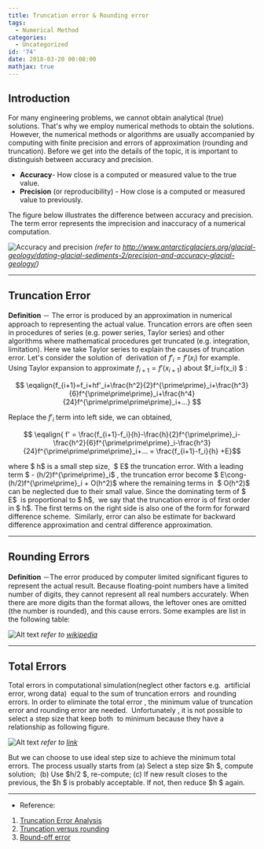 ```yaml
---
title: Truncation error & Rounding error
tags:
  - Numerical Method
categories: 
  - Uncategorized
id: '74'
date: 2018-03-20 00:08:00
mathjax: true
---
```


Introduction
------------

For many engineering problems, we cannot obtain analytical (true) solutions. That's why we employ numerical methods to obtain the solutions.  However, the numerical methods or algorithms are usually accompanied by computing with finite precision and errors of approximation (rounding and truncation). Before we get into the details of the topic, it is important to distinguish between accuracy and precision.
<!-- more -->

* **Accuracy**\- How close is a computed or measured value to the true value.
* **Precision** (or reproducibility) - How close is a computed or measured value to previously.

The figure below illustrates the difference between accuracy and precision.  The term error represents the imprecision and inaccuracy of a numerical computation.

![Accuracy and precision](http://cdn.antarcticglaciers.org/wp-content/uploads/2013/11/precision_accuracy.png)
*(refer to http://www.antarcticglaciers.org/glacial-geology/dating-glacial-sediments-2/precision-and-accuracy-glacial-geology/)*

* * *

Truncation Error
----------------

**Definition** － The error is produced by an approximation in numerical approach to representing the actual value. Truncation errors are often seen in procedures of series (e.g. power series, Taylor series) and other algorithms where mathematical procedures get truncated (e.g. integration, limitation). Here we take Taylor series to explain the causes of truncation error. Let's consider the solution of  derivation of $f'_i=f'(x_i)$ for example. Using Taylor expansion to approximate $f_{i+1}=f'(x_{i+1})$ about $f_i=f(x_i) $ :

$$
\eqalign{f_{i+1}=f_i+hf'_i+\frac{h^2}{2}f^{\prime\prime}_i+\frac{h^3}{6}f^{\prime\prime\prime}_i+\frac{h^4}{24}f^{\prime\prime\prime\prime}_i+...}
$$

Replace the $f'_i$ term into left side, we can obtained,

$$
\eqalign{ f' = \frac{f_{i+1}-f_i}{h}-\frac{h}{2}f^{\prime\prime}_i-\frac{h^2}{6}f^{\prime\prime\prime}_i-\frac{h^3}{24}f^{\prime\prime\prime\prime}_i+... = \frac{f_{i+1}-f_i}{h} +E}$$

where $ h$ is a small step size,  $ E$ the truncation error. With a leading term $ - (h/2)f^{\prime\prime}_i$ , the truncation error become $ E\cong- (h/2)f^{\prime\prime}_i + O(h^2)$ where the remaining terms in  $ O(h^2)$ can be neglected due to their small value. Since the dominating term of $ E$  is proportional to $ h$,  we say that the truncation error is of first order in $ h$. The first terms on the right side is also one of the form for forward difference scheme.  Similarly, error can also be estimate for backward difference approximation and central difference approximation.

* * *

Rounding Errors
---------------

**Definition** －The error produced by computer limited significant figures to represent the actual result. Because floating-point numbers have a limited number of digits, they cannot represent all real numbers accurately. When there are more digits than the format allows, the leftover ones are omitted (the number is rounded), and this cause errors. Some examples are list in the following table:

![Alt text](https://bhlin.co.network/wp/wp-content/uploads/2018/03/未命名.png)
*refer to [wikipedia](https://en.wikipedia.org/wiki/Round-off_error)*

* * *

Total Errors
------------

Total errors in computational simulation(neglect other factors e.g.  artificial error, wrong data)  equal to the sum of truncation errors  and rounding errors. In order to eliminate the total error , the minimum value of truncation error and rounding error are needed.  Unfortunately , it is not possible to select a step size that keep both  to minimum because they have a relationship as following figure.

![Alt text](https://bhlin.co.network/wp/wp-content/uploads/2018/03/img60.png) 
*refer to [link](https://me.ucsb.edu/~moehlis/APC591/tutorials/tutorial5/node3.html)*

But we can choose to use ideal step size to achieve the minimum total errors. The process usually starts from (a) Select a step size $h $, compute solution;  (b) Use $h/2 $, re-compute; (c) If new result closes to the previous, the $h $ is probably acceptable. If not, then reduce $h $ again.

* * *

*   Reference:

1.  [Truncation Error Analysis](http://hplgit.github.io/INF5620/doc/pub/main_trunc-2up.pdf)
2.  [Truncation versus rounding](http://www.cs.cornell.edu/~bindel/class/cs3220-s12/notes/lec22.pdf)
3.  [Round-off error](https://en.wikipedia.org/wiki/Round-off_error)